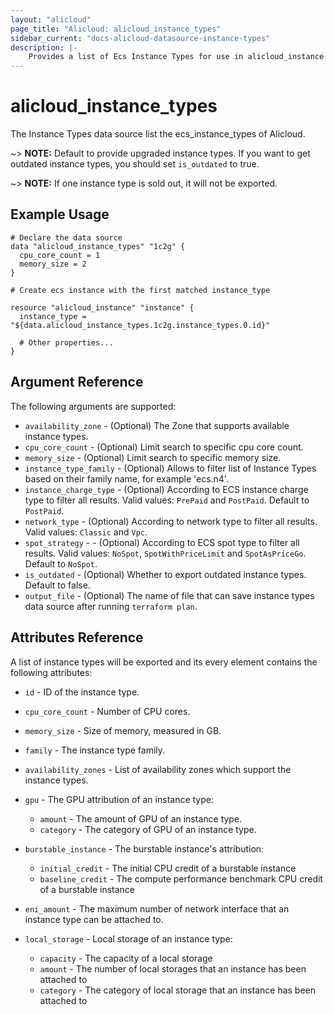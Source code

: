 ```yaml
---
layout: "alicloud"
page_title: "Alicloud: alicloud_instance_types"
sidebar_current: "docs-alicloud-datasource-instance-types"
description: |-
    Provides a list of Ecs Instance Types for use in alicloud_instance resource.
---
```


# alicloud\_instance\_types

The Instance Types data source list the ecs_instance_types of Alicloud.

~> **NOTE:** Default to provide upgraded instance types. If you want to get outdated instance types, you should set `is_outdated` to true.

~> **NOTE:** If one instance type is sold out, it will not be exported.

## Example Usage

```
# Declare the data source
data "alicloud_instance_types" "1c2g" {
  cpu_core_count = 1
  memory_size = 2
}

# Create ecs instance with the first matched instance_type

resource "alicloud_instance" "instance" {
  instance_type = "${data.alicloud_instance_types.1c2g.instance_types.0.id}"

  # Other properties...
}

```

## Argument Reference

The following arguments are supported:

* `availability_zone` - (Optional) The Zone that supports available instance types.
* `cpu_core_count` - (Optional) Limit search to specific cpu core count.
* `memory_size` - (Optional) Limit search to specific memory size.
* `instance_type_family` - (Optional) Allows to filter list of Instance Types based on their
family name, for example 'ecs.n4'.
* `instance_charge_type` - (Optional) According to ECS instance charge type to filter all results. Valid values: `PrePaid` and `PostPaid`. Default to `PostPaid`.
* `network_type` - (Optional) According to network type to filter all results. Valid values: `Classic` and `Vpc`.
* `spot_strategy` - - (Optional) According to ECS spot type to filter all results. Valid values: `NoSpot`, `SpotWithPriceLimit` and `SpotAsPriceGo`. Default to `NoSpot`.
* `is_outdated` - (Optional) Whether to export outdated instance types. Default to false.
* `output_file` - (Optional) The name of file that can save instance types data source after running `terraform plan`.

## Attributes Reference

A list of instance types will be exported and its every element contains the following attributes:

* `id` - ID of the instance type.
* `cpu_core_count` - Number of CPU cores.
* `memory_size` - Size of memory, measured in GB.
* `family` - The instance type family.
* `availability_zones` - List of availability zones which support the instance types.
* `gpu` - The GPU attribution of an instance type:
    * `amount` - The amount of GPU of an instance type.
    * `category` - The category of GPU of an instance type.

* `burstable_instance` - The burstable instance's attribution:
    * `initial_credit` - The initial CPU credit of a burstable instance
    * `baseline_credit` - The compute performance benchmark CPU credit of a burstable instance

* `eni_amount` - The maximum number of network interface that an instance type can be attached to.
* `local_storage` - Local storage of an instance type:
    * `capacity` - The capacity of a local storage
    * `amount` - The number of local storages that an instance has been attached to
    * `category` - The category of local storage that an instance has been attached to